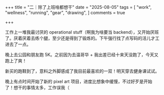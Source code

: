 +++
title = "二｜除了上班啥都想干"
date = "2025-08-05"
tags = [
    "work",
    "wellness",
    "running",
    "gear",
    "drawing",
]
comments = true

+++

工作上一堆我最讨厌的 operational stuff（啊我为啥要当 backend），又开始厌班了。厌着厌着去练个腿，至少还是得到了锻炼的。下午强行找了点写码的活儿才工进去了一点。

晚上去公园和朋友跑 5K。之前因为去温哥华 + 我出差已经十来天没跑了，今天又跑上了爽！

新买的跑鞋到了，意料之外脚感成了我目前最喜欢的一双！明天穿去健身课试试。

晚上有点时间开始了新的 pixel art 项目，进度比想象中缓慢，不过好歹是开始了！想干的事情太多，工作误我（